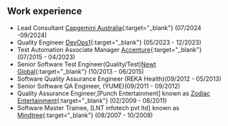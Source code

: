 ## Work experience 
- Lead Consultant [Capgemini Australia](https://www.capgemini.com/){:target="_blank"} (07/2024 -09/2024)
- Quality Engineer [DevOps1](https://www.devops1.com.au/){:target="_blank"} (05/2023 - 12/2023)
- Test Automation Associate Manager [Accenture](https://www.accenture.com/){:target="_blank"} (07/2015 - 04/2023)
- Senior Software Test Engineer(Quality/Test)[Newt Global](https://newtglobal.com/){:target="_blank"} (10/2013 - 06/2015)
- Software Quality Assurance Engineer (REKA Health)(09/2012 - 05/2013)
- Senior Software QA Engineer, (YUME)(09/2011 - 09/2012)
- Quality Assurance Engineer,[Punch Entertainment] known as [Zodiac Entertainment](https://www.zodiac-entertainment.net/){:target="_blank"} (02/2009 - 08/2011)
- Software Master Trainee, [LNT infotech pvt ltd] known as [Mindtree](https://www.ltimindtree.com/){:target=“_blank”} (08/2007 - 10/2008)

